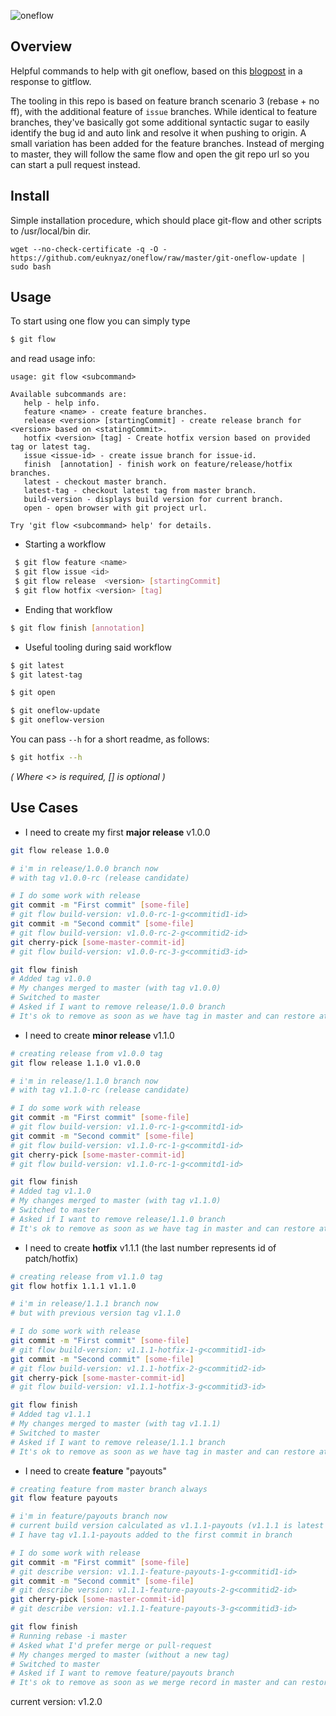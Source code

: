 ![oneflow](https://user-images.githubusercontent.com/544444/32192165-aad6f8e4-bdb3-11e7-89ea-c28c20fcd04c.png)

## Overview

Helpful commands to help with git oneflow, based on this [blogpost](http://endoflineblog.com/oneflow-a-git-branching-model-and-workflow) in a response to gitflow.

The tooling in this repo is based on feature branch scenario 3 (rebase + no ff), with the additional feature of `issue` branches. While identical to feature branches, they've basically got some additional syntactic sugar to easily identify the bug id and auto link and resolve it when pushing to origin. A small variation has been added for the feature branches. Instead of merging to master, they will follow the same flow and open the git repo url so you can start a pull request instead.

## Install

Simple installation procedure, which should place git-flow and other scripts to /usr/local/bin dir.
```
wget --no-check-certificate -q -O - https://github.com/euknyaz/oneflow/raw/master/git-oneflow-update | sudo bash
```
## Usage

To start using one flow you can simply type 
```sh
$ git flow
``` 
and read usage info:
```
usage: git flow <subcommand>

Available subcommands are:
   help - help info.
   feature <name> - create feature branches.
   release <version> [startingCommit] - create release branch for <version> based on <statingCommit>.
   hotfix <version> [tag] - Create hotfix version based on provided tag or latest tag.
   issue <issue-id> - create issue branch for issue-id.
   finish  [annotation] - finish work on feature/release/hotfix branches.
   latest - checkout master branch.
   latest-tag - checkout latest tag from master branch.
   build-version - displays build version for current branch.
   open - open browser with git project url.

Try 'git flow <subcommand> help' for details.
``` 

- Starting a workflow
```sh
 $ git flow feature <name>
 $ git flow issue <id>
 $ git flow release  <version> [startingCommit]
 $ git flow hotfix <version> [tag]
 ```
 
 - Ending that workflow
 ```sh
 $ git flow finish [annotation]
 ```
 
 - Useful tooling during said workflow
 ```sh
 $ git latest
 $ git latest-tag
 
 $ git open
 
 $ git oneflow-update
 $ git oneflow-version
```

You can pass `--h` for a short readme, as follows:

```sh
$ git hotfix --h
```

_( Where <> is required, [] is optional )_


## Use Cases

* I need to create my first **major release** v1.0.0
```bash
git flow release 1.0.0

# i'm in release/1.0.0 branch now
# with tag v1.0.0-rc (release candidate)

# I do some work with release
git commit -m "First commit" [some-file]
# git flow build-version: v1.0.0-rc-1-g<commitid1-id>
git commit -m "Second commit" [some-file]
# git flow build-version: v1.0.0-rc-2-g<commitid2-id>
git cherry-pick [some-master-commit-id]
# git flow build-version: v1.0.0-rc-3-g<commitid3-id>

git flow finish
# Added tag v1.0.0
# My changes merged to master (with tag v1.0.0)
# Switched to master
# Asked if I want to remove release/1.0.0 branch
# It's ok to remove as soon as we have tag in master and can restore at any time
```

* I need to create **minor release** v1.1.0
```bash
# creating release from v1.0.0 tag
git flow release 1.1.0 v1.0.0

# i'm in release/1.1.0 branch now
# with tag v1.1.0-rc (release candidate)

# I do some work with release
git commit -m "First commit" [some-file]
# git flow build-version: v1.1.0-rc-1-g<commitd1-id>
git commit -m "Second commit" [some-file]
# git flow build-version: v1.1.0-rc-1-g<commitd1-id>
git cherry-pick [some-master-commit-id]
# git flow build-version: v1.1.0-rc-1-g<commitd1-id>

git flow finish
# Added tag v1.1.0
# My changes merged to master (with tag v1.1.0)
# Switched to master
# Asked if I want to remove release/1.1.0 branch
# It's ok to remove as soon as we have tag in master and can restore at any time
```

* I need to create **hotfix** v1.1.1 (the last number represents id of patch/hotfix)
```bash
# creating release from v1.1.0 tag
git flow hotfix 1.1.1 v1.1.0

# i'm in release/1.1.1 branch now
# but with previous version tag v1.1.0

# I do some work with release
git commit -m "First commit" [some-file]
# git flow build-version: v1.1.1-hotfix-1-g<commitid1-id>
git commit -m "Second commit" [some-file]
# git flow build-version: v1.1.1-hotfix-2-g<commitid2-id>
git cherry-pick [some-master-commit-id]
# git flow build-version: v1.1.1-hotfix-3-g<commitid3-id>

git flow finish
# Added tag v1.1.1
# My changes merged to master (with tag v1.1.1)
# Switched to master
# Asked if I want to remove release/1.1.1 branch
# It's ok to remove as soon as we have tag in master and can restore at any time
```

* I need to create **feature** "payouts"
```bash
# creating feature from master branch always
git flow feature payouts

# i'm in feature/payouts branch now
# current build version calculated as v1.1.1-payouts (v1.1.1 is latest tag in master)
# I have tag v1.1.1-payouts added to the first commit in branch

# I do some work with release
git commit -m "First commit" [some-file]
# git describe version: v1.1.1-feature-payouts-1-g<commitid1-id>
git commit -m "Second commit" [some-file]
# git describe version: v1.1.1-feature-payouts-2-g<commitid2-id>
git cherry-pick [some-master-commit-id]
# git describe version: v1.1.1-feature-payouts-3-g<commitid3-id>

git flow finish
# Running rebase -i master
# Asked what I'd prefer merge or pull-request
# My changes merged to master (without a new tag)
# Switched to master
# Asked if I want to remove feature/payouts branch
# It's ok to remove as soon as we merge record in master and can restore at any time
```


current version: v1.2.0
